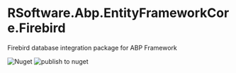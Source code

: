 # RSoftware.Abp.EntityFrameworkCore.Firebird
Firebird database integration package for ABP Framework

![Nuget](https://img.shields.io/nuget/v/RSoftware.Abp.EntityFrameworkCore.Firebird)
![publish to nuget](https://github.com/RybalkoSoftware/RSoftware.Abp.EntityFrameworkCore.Firebird/workflows/publish%20to%20nuget/badge.svg)
